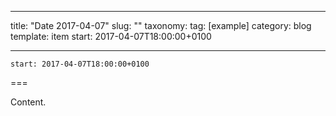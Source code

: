 
---
title: "Date 2017-04-07"
slug: ""
taxonomy:
tag: [example]
category: blog
template: item
start: 2017-04-07T18:00:00+0100

---

``start: 2017-04-07T18:00:00+0100``

===

Content.

